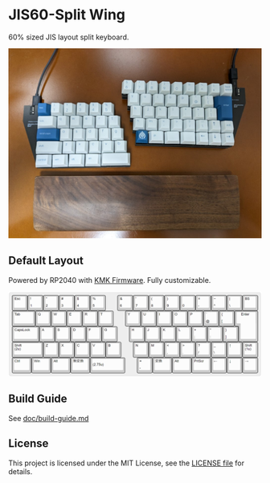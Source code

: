 # JIS60-Split Wing

60% sized JIS layout split keyboard.

![JIS60-Split real image](img/jis60-split-real.jpg)

## Default Layout

Powered by RP2040 with [KMK Firmware](http://kmkfw.io/). Fully customizable.

![JIS60-Split default layout image](img/jis60-split-layout.png)

## Build Guide

See [doc/build-guide.md](doc/build-guide.md)

## License

This project is licensed under the MIT License, see the [LICENSE file](LICENSE) for details.
